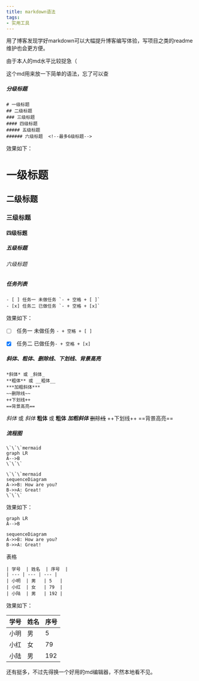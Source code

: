 ```yaml
---
title: markdown语法
tags:
- 实用工具
---
```


用了博客发现学好markdown可以大幅提升博客编写体验，写项目之类的readme维护也会更方便。

由于本人的md水平比较捉急（

这个md用来放一下简单的语法，忘了可以查



##### 分级标题

    # 一级标题
    ## 二级标题
    ### 三级标题
    #### 四级标题
    ##### 五级标题
    ###### 六级标题  <!--最多6级标题-->

效果如下：

# 一级标题

## 二级标题

### 三级标题

#### 四级标题

##### 五级标题

###### 六级标题  <!--最多6级标题-->



##### 任务列表

```
- [ ] 任务一 未做任务 `- + 空格 + [ ]`
- [x] 任务二 已做任务 `- + 空格 + [x]`
```

效果如下：

* [ ]  任务一 未做任务 `- + 空格 + [ ]`
* [x]  任务二 已做任务`- + 空格 + [x]`
  
  

##### 斜体、粗体、删除线、下划线、背景高亮

```
*斜体* 或 _斜体_
**粗体** 或 __粗体__
***加粗斜体***
~~删除线~~
++下划线++
==背景高亮==
```

*斜体* 或 _斜体_
**粗体** 或 __粗体__
***加粗斜体***
~~删除线~~
++下划线++
==背景高亮==



##### 流程图

```
\`\`\`mermaid
graph LR
A-->B
\`\`\`
```

```
\`\`\`mermaid
sequenceDiagram
A->>B: How are you?
B->>A: Great!
\`\`\`
```

效果如下：

```mermaid
graph LR
A-->B
```

```mermaid
sequenceDiagram
A->>B: How are you?
B->>A: Great!
```

表格

```
| 学号  | 姓名  | 序号  |
| --- | --- | --- |
| 小明  | 男   | 5   |
| 小红  | 女   | 79  |
| 小陆  | 男   | 192 |
```

效果如下：

| 学号  | 姓名  | 序号  |
| --- | --- | --- |
| 小明  | 男   | 5   |
| 小红  | 女   | 79  |
| 小陆  | 男   | 192 |



还有挺多，不过先得换一个好用的md编辑器，不然本地看不见。


